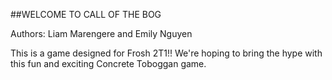 ##WELCOME TO CALL OF THE BOG

Authors: Liam Marengere and Emily Nguyen


This is a game designed for Frosh 2T1!! We're hoping to bring the hype with this fun and exciting Concrete Toboggan game.